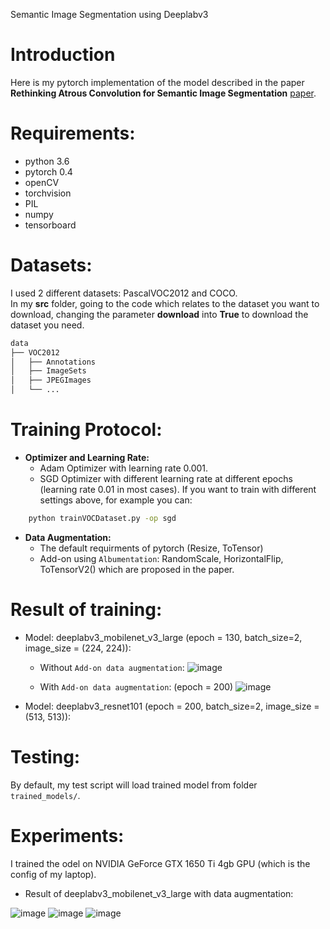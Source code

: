Semantic Image Segmentation using Deeplabv3

# Introduction 
Here is my pytorch implementation of the model described in the paper **Rethinking Atrous Convolution for Semantic Image Segmentation** [paper](https://arxiv.org/pdf/1706.05587v3). 

# Requirements: 
+ python 3.6
+ pytorch 0.4
+ openCV
+ torchvision
+ PIL
+ numpy
+ tensorboard

# Datasets: 
I used 2 different datasets: PascalVOC2012 and COCO. <br> 
In my **src** folder, going to the code which relates to the dataset you want to download, changing the parameter **download** into **True** to download the dataset you need. <br>

```sh
data
├── VOC2012
│   ├── Annotations  
│   ├── ImageSets
│   ├── JPEGImages
│   └── ...
```

# Training Protocol: 
* **Optimizer and Learning Rate:**
  + Adam Optimizer with learning rate 0.001. 
  + SGD Optimizer with different learning rate at different epochs (learning rate 0.01 in most cases).
If you want to train with different settings above, for example you can: 
```sh
    python trainVOCDataset.py -op sgd 
```
* **Data Augmentation:**
  + The default requirments of pytorch (Resize, ToTensor)
  + Add-on using `Albumentation`: RandomScale, HorizontalFlip, ToTensorV2() which are proposed in the paper.
  
# Result of training: 
+ Model: deeplabv3_mobilenet_v3_large (epoch = 130, batch_size=2, image_size = (224, 224)): <br> 
  + Without `Add-on data augmentation`: 
![image](https://github.com/user-attachments/assets/ffb2d456-7e28-43b7-866f-2d0c06e938ae)

  + With `Add-on data augmentation`: (epoch = 200) 
![image](https://github.com/user-attachments/assets/56d24ef1-9cc1-4f62-8a8a-2ec5a7d9f269)

+ Model: deeplabv3_resnet101 (epoch = 200, batch_size=2, image_size = (513, 513)): <br>

# Testing: 
By default, my test script will load trained model from folder `trained_models/`. 

# Experiments: 
I trained the odel on NVIDIA GeForce GTX 1650 Ti 4gb GPU (which is the config of my laptop).

+ Result of deeplabv3_mobilenet_v3_large with data augmentation:

![image](https://github.com/user-attachments/assets/e4c22754-e7fa-4cff-8954-e96d816fb739)
![image](https://github.com/user-attachments/assets/eaba0f46-3ce0-4f99-8732-e9bf7952dc5f)
![image](https://github.com/user-attachments/assets/42957f79-395d-4349-92ce-6e989ee908e0)



